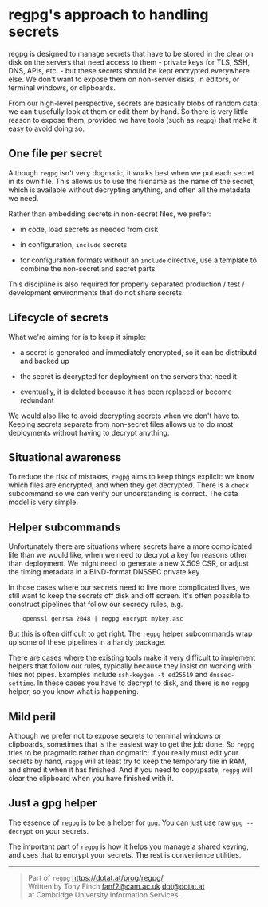 regpg's approach to handling secrets
====================================

regpg is designed to manage secrets that have to be stored in the
clear on disk on the servers that need access to them - private keys
for TLS, SSH, DNS, APIs, etc. - but these secrets should be kept
encrypted everywhere else. We don't want to expose them on non-server
disks, in editors, or terminal windows, or clipboards.

From our high-level perspective, secrets are basically blobs of random
data: we can't usefully look at them or edit them by hand. So there is
very little reason to expose them, provided we have tools (such as
`regpg`) that make it easy to avoid doing so.


One file per secret
-------------------

Although `regpg` isn't very dogmatic, it works best when we put each
secret in its own file. This allows us to use the filename as the name
of the secret, which is available without decrypting anything, and
often all the metadata we need.

Rather than embedding secrets in non-secret files, we prefer:

* in code, load secrets as needed from disk

* in configuration, `include` secrets

* for configuration formats without an `include` directive,
  use a template to combine the non-secret and secret parts

This discipline is also required for properly separated production /
test / development environments that do not share secrets.


Lifecycle of secrets
--------------------

What we're aiming for is to keep it simple:

* a secret is generated and immediately encrypted, so it can be
  distributd and backed up

* the secret is decrypted for deployment on the servers that need it

* eventually, it is deleted because it has been replaced or become
  redundant

We would also like to avoid decrypting secrets when we don't have to.
Keeping secrets separate from non-secret files allows us to do most
deployments without having to decrypt anything.


Situational awareness
---------------------

To reduce the risk of mistakes, `regpg` aims to keep things explicit:
we know which files are encrypted, and when they get decrypted. There
is a `check` subcommand so we can verify our understanding is correct.
The data model is very simple.


Helper subcommands
------------------

Unfortunately there are situations where secrets have a more
complicated life than we would like, when we need to decrypt a key for
reasons other than deployment. We might need to generate a new X.509
CSR, or adjust the timing metadata in a BIND-format DNSSEC private
key.

In those cases where our secrets need to live more complicated lives,
we still want to keep the secrets off disk and off screen. It's often
possible to construct pipelines that follow our secrecy rules, e.g.

        openssl genrsa 2048 | regpg encrypt mykey.asc

But this is often difficult to get right. The `regpg` helper
subcommands wrap up some of these pipelines in a handy package.

There are cases where the existing tools make it very difficult to
implement helpers that follow our rules, typically because they insist
on working with files not pipes. Examples include `ssh-keygen -t
ed25519` and `dnssec-settime`. In these cases you have to decrypt to
disk, and there is no `regpg` helper, so you know what is happening.


Mild peril
----------

Although we prefer not to expose secrets to terminal windows or
clipboards, sometimes that is the easiest way to get the job done.
So `regpg` tries to be pragmatic rather than dogmatic: if you really
must edit your secrets by hand, `regpg` will at least try to keep the
temporary file in RAM, and shred it when it has finished. And if you
need to copy/psate, `regpg` will clear the clipboard when you have
finished with it.


Just a gpg helper
-----------------

The essence of `regpg` is to be a helper for `gpg`. You can just use
raw `gpg --decrypt` on your secrets.

The important part of `regpg` is how it helps you manage a shared
keyring, and uses that to encrypt your secrets. The rest is
convenience utilities.


---------------------------------------------------------------------------

> Part of `regpg` <https://dotat.at/prog/regpg/>  
> Written by Tony Finch <fanf2@cam.ac.uk> <dot@dotat.at>  
> at Cambridge University Information Services.  

<!--
    This file is free software: you can redistribute it and/or modify
    it under the terms of the GNU General Public License as published by
    the Free Software Foundation, either version 3 of the License, or
    (at your option) any later version.

    This file is distributed in the hope that it will be useful,
    but WITHOUT ANY WARRANTY; without even the implied warranty of
    MERCHANTABILITY or FITNESS FOR A PARTICULAR PURPOSE.  See the
    GNU General Public License for more details.

    You should have received a copy of the GNU General Public License
    along with regpg.  If not, see <http://www.gnu.org/licenses/>.
-->

